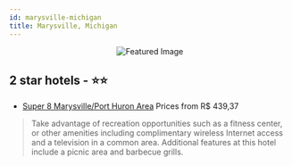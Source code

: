 ```yaml
---
id: marysville-michigan
title: Marysville, Michigan
---
```


<center><img src="https://i.travelapi.com/hotels/1000000/860000/856300/856217/73cbec6a_z.jpg" alt="Featured Image" /></center>


##  2 star hotels - ⭐️⭐️

-    [Super 8 Marysville/Port Huron Area](https://us.hurb.com/hotels/marysville/super-8-marysville-port-huron-area-JNP-JP254152?cmp=18055) Prices from R$ 439,37
   > Take advantage of recreation opportunities such as a fitness center, or other amenities including complimentary wireless Internet access and a television in a common area. Additional features at this hotel include a picnic area and barbecue grills.
